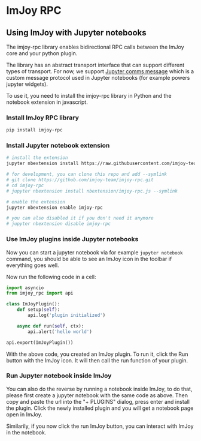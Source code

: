 ImJoy RPC
============


## Using ImJoy with Jupyter notebooks

The imjoy-rpc library enables bidirectional RPC calls between the ImJoy core and your python plugin.

The library has an abstract transport interface that can support different types of transport. For now, we support [Jupyter comms message](https://jupyter-notebook.readthedocs.io/en/stable/comms.html) which is a custom message protocol used in Jupyter notebooks (for example powers jupyter widgets).

To use it, you need to install the imjoy-rpc library in Python and the notebook extension in javascript.

### Install ImJoy RPC library
```bash
pip install imjoy-rpc
```

### Install Jupyter notebook extension

```bash
# install the extension
jupyter nbextension install https://raw.githubusercontent.com/imjoy-team/imjoy-rpc/master/nbextension/imjoy-rpc.js

# for development, you can clone this repo and add --symlink
# git clone https://github.com/imjoy-team/imjoy-rpc.git
# cd imjoy-rpc
# jupyter nbextension install nbextension/imjoy-rpc.js --symlink

# enable the extension
jupyter nbextension enable imjoy-rpc

# you can also disabled it if you don't need it anymore
# jupyter nbextension disable imjoy-rpc
```

### Use ImJoy plugins inside Jupyter notebooks
Now you can start a jupyter notebook via for example `jupyter notebook` command, you should be able to see an ImJoy icon in the toolbar if everything goes well.

Now run the following code in a cell:
```python
import asyncio
from imjoy_rpc import api

class ImJoyPlugin():
    def setup(self):
        api.log('plugin initialized')

    async def run(self, ctx):
        api.alert('hello world')

api.export(ImJoyPlugin())
```

With the above code, you created an ImJoy plugin. To run it, click the Run button with the ImJoy icon. It will then call the run function of your plugin.

### Run Jupyter notebook inside ImJoy

You can also do the reverse by running a notebook inside ImJoy, to do that, please first create a jupyter notebook with the same code as above. Then copy and paste the url into the "+ PLUGINS" dialog, press enter and install the plugin. Click the newly installed plugin and you will get a notebook page open in ImJoy.

Similarily, if you now click the run ImJoy button, you can interact with ImJoy in the notebook.
